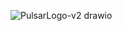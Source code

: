 
![PulsarLogo-v2 drawio](https://github.com/user-attachments/assets/f35617af-82d7-45e6-863c-45e78b928c5d)
